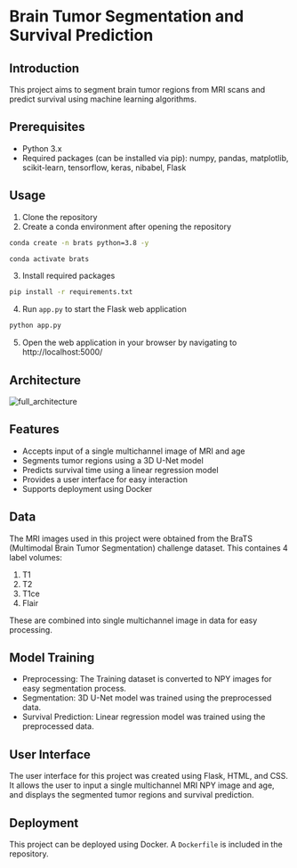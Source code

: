 # Brain Tumor Segmentation and Survival Prediction

## Introduction
This project aims to segment brain tumor regions from MRI scans and predict survival using machine learning algorithms.

## Prerequisites
- Python 3.x
- Required packages (can be installed via pip): numpy, pandas, matplotlib, scikit-learn, tensorflow, keras, nibabel, Flask

## Usage
1. Clone the repository
2. Create a conda environment after opening the repository

```bash
conda create -n brats python=3.8 -y
```

```bash
conda activate brats
```

3. Install required packages
```bash
pip install -r requirements.txt
```

4. Run `app.py` to start the Flask web application
```bash
python app.py
```

5. Open the web application in your browser by navigating to http://localhost:5000/

## Architecture
![full_architecture](https://user-images.githubusercontent.com/97040413/236619684-1278a17c-0b18-4707-877e-0bb834612730.png)

## Features
- Accepts input of a single multichannel image of MRI and age
- Segments tumor regions using a 3D U-Net model
- Predicts survival time using a linear regression model
- Provides a user interface for easy interaction
- Supports deployment using Docker

## Data
The MRI images used in this project were obtained from the BraTS (Multimodal Brain Tumor Segmentation) challenge dataset.
This containes 4 label volumes:
1. T1
2. T2
3. T1ce
4. Flair

These are combined into single multichannel image in data for easy processing.

## Model Training
- Preprocessing: The Training dataset is converted to NPY images for easy segmentation process.
- Segmentation: 3D U-Net model was trained using the preprocessed data.
- Survival Prediction: Linear regression model was trained using the preprocessed data.

## User Interface
The user interface for this project was created using Flask, HTML, and CSS. It allows the user to input a single multichannel MRI NPY image and age, and displays the segmented tumor regions and survival prediction.

## Deployment
This project can be deployed using Docker. A `Dockerfile` is included in the repository.



